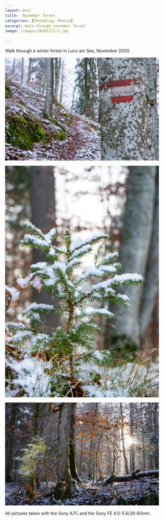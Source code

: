 ```yaml
---
layout: post
title:  November forest
categories: [Photoblog, Photos] 
excerpt: Walk through november forest
image: /images/20201217/1.jpg

---
```

Walk through a winter forest in Lunz am See, November 2020.

![Lunz am See 1](../images/20201217/1.jpg)

![Lunz am See 2](../images/20201217/2.jpg)

![Lunz am See 3](../images/20201217/3.jpg)

All pictures taken with the Sony A7C and the Sony FE 4.0-5.6/28-60mm.
